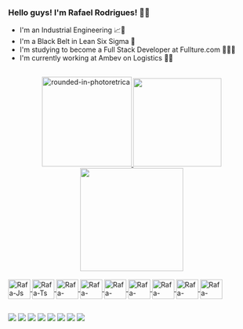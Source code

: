 ### Hello guys! I'm Rafael Rodrigues! 👨‍💻

- I'm an Industrial Engineering 📈👷
- I'm a Black Belt in Lean Six Sigma 🤺
- I'm studying to become a Full Stack Developer at Fullture.com 🚀👨‍🎓
- I'm currently working at Ambev on Logistics 🍻🚚

##

<div align="center">
  
  <a href="https://github.com/RafaMR7">
  <img height="183em" src="https://i.ibb.co/vcdfpGk/rounded-in-photoretrica.png" alt="rounded-in-photoretrica" border="0"/>
  <img height="180em" src="https://github-readme-stats.vercel.app/api?username=RafaMR7&show_icons=true&theme=dark&include_all_commits=true&count_private=true"/>
  <img height="210em" src="https://github-readme-stats.vercel.app/api/top-langs/?username=RafaMR7&layout=compact&langs_count=7&theme=dark"/>
    
</div>

 <div style="display: inline_block"><br>
   
  <img align="center" alt="Rafa-Js" height="40" width="45" src="https://cdn.jsdelivr.net/gh/devicons/devicon/icons/javascript/javascript-original.svg">
  <img align="center" alt="Rafa-Ts" height="40" width="45" src="https://cdn.jsdelivr.net/gh/devicons/devicon/icons/typescript/typescript-original.svg">
  <img align="center" alt="Rafa-HTML" height="40" width="45" src="https://cdn.jsdelivr.net/gh/devicons/devicon/icons/html5/html5-original-wordmark.svg">
  <img align="center" alt="Rafa-CSS" height="40" width="45" src="https://cdn.jsdelivr.net/gh/devicons/devicon/icons/css3/css3-original-wordmark.svg">
  <img align="center" alt="Rafa-React" height="40" width="45" src="https://cdn.jsdelivr.net/gh/devicons/devicon/icons/react/react-original-wordmark.svg">
  <img align="center" alt="Rafa-Angular" height="40" width="45" src="https://cdn.jsdelivr.net/gh/devicons/devicon/icons/angularjs/angularjs-original.svg">
  <img align="center" alt="Rafa-Java" height="40" width="45" src="https://cdn.jsdelivr.net/gh/devicons/devicon/icons/java/java-original.svg">
  <img align="center" alt="Rafa-Kotlin" height="40" width="45" src="https://cdn.jsdelivr.net/gh/devicons/devicon/icons/kotlin/kotlin-original.svg">
  <img align="center" alt="Rafa-Python" height="40" width="45" src="https://cdn.jsdelivr.net/gh/devicons/devicon/icons/python/python-original.svg">
 
</div>
  
 ##
  
 <div>
   
  <a href="https://www.linkedin.com/in/rafamr/" target="_blank"><img src="https://img.shields.io/badge/-LinkedIn-%230077B5?style=for-the-badge&logo=linkedin&logoColor=white" target="_blank"></a>
   <a href = "mailto:rafael.menezes.r@gmail.com"><img src="https://img.shields.io/badge/Gmail-D14836?style=for-the-badge&logo=gmail&logoColor=white"  target="_blank"></a>
  <a href = "+55 79 99126-0864"><img src="https://img.shields.io/badge/WhatsApp-25D366?style=for-the-badge&logo=whatsapp&logoColor=white"  target="_blank"></a>
  <a href="https://www.youtube.com/user/diufi/" target="_blank"><img src="https://img.shields.io/badge/YouTube-FF0000?style=for-the-badge&logo=youtube&logoColor=white" target="_blank"></a>
  <a href="https://www.instagram.com/rafaelmr7/" target="_blank"><img src="https://img.shields.io/badge/-Instagram-%23E4405F?style=for-the-badge&logo=instagram&logoColor=white" target="_blank"></a>
 	<a href="https://twitter.com/RafaMR7" target="_blank"><img src="https://img.shields.io/badge/Twitter-1DA1F2?style=for-the-badge&logo=twitter&logoColor=white" target="_blank"></a>
 <a href="https://www.facebook.com/profile.php?id=100005614545701" target="_blank"><img src="https://img.shields.io/badge/Facebook-1877F2?style=for-the-badge&logo=facebook&logoColor=white" target="_blank"></a> 
   <a href="https://www.behance.net/rafaelrodrigues111" target="_blank"><img src="https://aleen42.github.io/badges/src/behance.svg" target="_blank"></a>
   
 </div>
  
  
